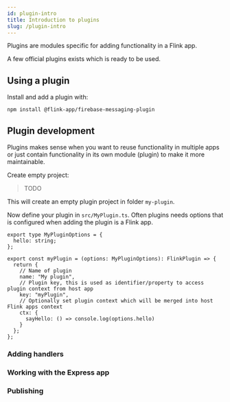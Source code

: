```yaml
---
id: plugin-intro
title: Introduction to plugins
slug: /plugin-intro
---
```


Plugins are modules specific for adding functionality in a Flink app.

A few official plugins exists which is ready to be used.

## Using a plugin

Install and add a plugin with:

```
npm install @flink-app/firebase-messaging-plugin
```

## Plugin development

Plugins makes sense when you want to reuse functionality in multiple apps or just
contain functionality in its own module (plugin) to make it more maintainable.

Create empty project:

> TODO

This will create an empty plugin project in folder `my-plugin`.

Now define your plugin in `src/MyPlugin.ts`. Often plugins needs options that is configured when adding
the plugin is a Flink app.

```
export type MyPluginOptions = {
  hello: string;
};

export const myPlugin = (options: MyPluginOptions): FlinkPlugin => {
  return {
    // Name of plugin
    name: "My plugin",
    // Plugin key, this is used as identifier/property to access plugin context from host app
    key: "myPlugin",
    // Optionally set plugin context which will be merged into host Flink apps context
    ctx: {
      sayHello: () => console.log(options.hello)
    }
  };
};
```

### Adding handlers

### Working with the Express app

### Publishing
